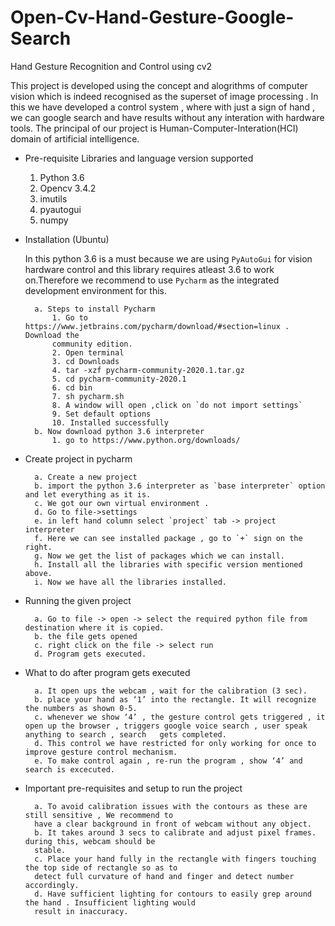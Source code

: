 # Open-Cv-Hand-Gesture-Google-Search

Hand Gesture Recognition and Control using cv2


This project is developed using the concept and alogrithms of computer vision which is indeed
recognised as the superset of image processing . In this we have developed a control system , where
with just a sign of hand , we can google search and have results without any interation with hardware
tools. The principal of our project is Human-Computer-Interation(HCI) domain of artificial
intelligence.

- Pre-requisite Libraries and language version supported
		
  1. Python 3.6
	2. Opencv 3.4.2
	3. imutils
	4. pyautogui
	5. numpy
	
- Installation (Ubuntu)
	  
   In this python 3.6 is a must because we are using
	 `PyAutoGui` for vision hardware control and this library requires atleast 3.6 to work
	 on.Therefore we recommend to use `Pycharm` as the integrated development environment for this.
		
		a. Steps to install Pycharm
			1. Go to https://www.jetbrains.com/pycharm/download/#section=linux . Download the
			community edition.
			2. Open terminal
			3. cd Downloads
			4. tar -xzf pycharm-community-2020.1.tar.gz
			5. cd pycharm-community-2020.1
			6. cd bin
			7. sh pycharm.sh
			8. A window will open ,click on `do not import settings`
			9. Set default options
			10. Installed successfully
		b. Now download python 3.6 interpreter
			1. go to https://www.python.org/downloads/
	
- Create project in pycharm
		
  		a. Create a new project
		b. import the python 3.6 interpreter as `base interpreter` option and let everything as it is.
		c. We got our own virtual environment .
		d. Go to file->settings
		e. in left hand column select `project` tab -> project interpreter
		f. Here we can see installed package , go to `+` sign on the right.
		g. Now we get the list of packages which we can install.
		h. Install all the libraries with specific version mentioned above.
		i. Now we have all the libraries installed.
	
- Running the given project
		
  		a. Go to file -> open -> select the required python file from destination where it is copied.
		b. the file gets opened
		c. right click on the file -> select run
		d. Program gets executed.
	
- What to do after program gets executed
		
  		a. It open ups the webcam , wait for the calibration (3 sec).
		b. place your hand as ‘1’ into the rectangle. It will recognize the numbers as shown 0-5.
		c. whenever we show ‘4’ , the gesture control gets triggered , it open up the browser , triggers google voice search , user speak anything to search , search   gets completed.
		d. This control we have restricted for only working for once to improve gesture control mechanism.
		e. To make control again , re-run the program , show ‘4’ and search is excecuted.
	
- Important pre-requisites and setup to run the project
		
  		a. To avoid calibration issues with the contours as these are still sensitive , We recommend to
		have a clear background in front of webcam without any object.
		b. It takes around 3 secs to calibrate and adjust pixel frames. during this, webcam should be
		stable.
		c. Place your hand fully in the rectangle with fingers touching the top side of rectangle so as to
		detect full curvature of hand and finger and detect number accordingly.
		d. Have sufficient lighting for contours to easily grep around the hand . Insufficient lighting would
		result in inaccuracy.

